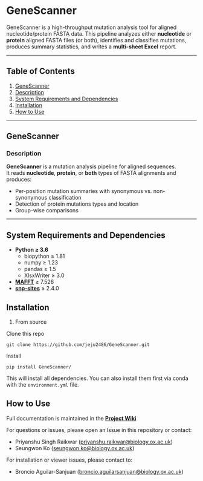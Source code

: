 # GeneScanner
GeneScanner is a high-throughput mutation analysis tool for aligned nucleotide/protein FASTA data. This pipeline analyzes either **nucleotide** or **protein** aligned FASTA files (or both), identifies and classifies mutations, produces summary statistics, and writes a **multi-sheet Excel** report. 

---

## Table of Contents
1. [GeneScanner](#genescanner)
2. [Description](#description)
3. [System Requirements and Dependencies](#system-requirements-and-dependencies)
4. [Installation](#installation)
5. [How to Use](#how-to-use)

---

## GeneScanner

### Description

**GeneScanner** is a mutation analysis pipeline for aligned sequences.  
It reads **nucleotide**, **protein**, or **both** types of FASTA alignments and produces:

- Per-position mutation summaries with synonymous vs. non-synonymous classification 
- Detection of protein mutations types and location
- Group-wise comparisons 
  
---

## System Requirements and Dependencies
- **Python ≥ 3.6**
    - biopython ≥ 1.81 
    - numpy ≥ 1.23
    - pandas ≥ 1.5
    - XlsxWriter ≥ 3.0
- [**MAFFT**](https://github.com/GSLBiotech/mafft) ≥ 7.526  
- [**snp-sites**](https://github.com/sanger-pathogens/snp-sites) ≥  2.4.0

## Installation

1. From source 

Clone this repo
   ```
   git clone https://github.com/jeju2486/GeneScanner.git
   ```

Install
   ```
   pip install GeneScanner/
   ```

This will install all dependencies.
You can also install them first via conda with the `environment.yml` file.

## How to Use

Full documentation is maintained in the **[Project Wiki](https://github.com/jeju2486/GeneScanner/wiki/GeneScanner)**

For questions or issues, please open an Issue in this repository or contact:

* Priyanshu Singh Raikwar ([priyanshu.raikwar@biology.ox.ac.uk](mailto:priyanshu.raikwar@biology.ox.ac.uk))
* Seungwon Ko ([seungwon.ko@biology.ox.ac.uk](mailto:seungwon.ko@biology.ox.ac.uk))

For installation or viewer issues, please contact to:

* Broncio Aguilar-Sanjuan ([broncio.aguilarsanjuan@biology.ox.ac.uk](mailto:broncio.aguilarsanjuan@biology.ox.ac.uk))
